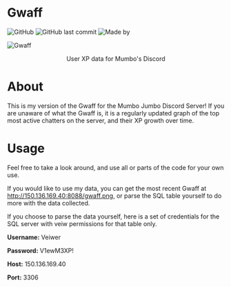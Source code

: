 # Gwaff

![GitHub](https://img.shields.io/github/license/Fort-P/Gwaff)
![GitHub last commit](https://img.shields.io/github/last-commit/Fort-P/Gwaff)
![Made by](https://img.shields.io/badge/made%20by-Fort--P-blue)

![Gwaff](http://150.136.169.40:8088/gwaff.png)
 <p align=center>User XP data for Mumbo's Discord</p>

# About

This is my version of the Gwaff for the Mumbo Jumbo Discord Server! If you are unaware of what the Gwaff is, it is a regularly updated graph of the top most active chatters on the server, and their XP growth over time.

# Usage

Feel free to take a look around, and use all or parts of the code for your own use.

If you would like to use my data, you can get the most recent Gwaff at http://150.136.169.40:8088/gwaff.png, or parse the SQL table yourself to do more with the data collected.

If you choose to parse the data yourself, here is a set of credentials for the SQL server with veiw permissions for that table only.

**Username:**
Veiwer

**Password:**
V1ewM3XP!

**Host:**
150.136.169.40

**Port:**
3306
